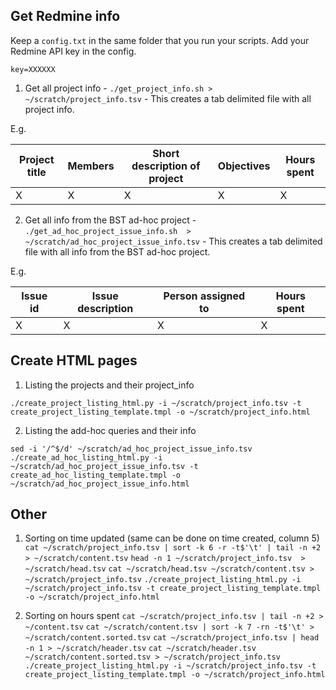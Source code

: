 ## Get Redmine info

Keep a `config.txt` in the same folder that you run your scripts. Add your Redmine API key in the config.

`key=XXXXXX`

1. Get all project info - `./get_project_info.sh > ~/scratch/project_info.tsv` - This creates a tab delimited file with all project info.

E.g.

| Project title  | Members       | Short description of project | Objectives | Hours spent |
| -------------- | ------------- | ---------------------------- | --------- | ----------- |
| X              | X             | X                            | X         | X           |

2. Get all info from the BST ad-hoc project - `./get_ad_hoc_project_issue_info.sh  > ~/scratch/ad_hoc_project_issue_info.tsv` - This creates a tab delimited file with all info from the BST ad-hoc project.

E.g.

| Issue id       | Issue description  | Person assigned to | Hours spent |
| -------------- | ------------------ | ------------------ | ----------- |
| X              | X                  | X                  | X           |

## Create HTML pages

1. Listing the projects and their project_info

`./create_project_listing_html.py -i ~/scratch/project_info.tsv -t create_project_listing_template.tmpl -o ~/scratch/project_info.html`


2. Listing the add-hoc queries and their info

`sed -i '/^$/d' ~/scratch/ad_hoc_project_issue_info.tsv`
`./create_ad_hoc_listing_html.py -i ~/scratch/ad_hoc_project_issue_info.tsv -t create_ad_hoc_listing_template.tmpl -o ~/scratch/ad_hoc_project_issue_info.html`

## Other

1. Sorting on time updated (same can be done on time created, column 5)
`cat ~/scratch/project_info.tsv | sort -k 6 -r -t$'\t' | tail -n +2 > ~/scratch/content.tsv`
`head -n 1 ~/scratch/project_info.tsv  > ~/scratch/head.tsv`
`cat ~/scratch/head.tsv ~/scratch/content.tsv > ~/scratch/project_info.tsv`
`./create_project_listing_html.py -i ~/scratch/project_info.tsv -t create_project_listing_template.tmpl -o ~/scratch/project_info.html`

2. Sorting on hours spent
`cat ~/scratch/project_info.tsv | tail -n +2 > ~/content.tsv`
`cat ~/scratch/content.tsv | sort -k 7 -rn -t$'\t' > ~/scratch/content.sorted.tsv`
`cat ~/scratch/project_info.tsv | head -n 1 > ~/scratch/header.tsv`
`cat ~/scratch/header.tsv ~/scratch/content.sorted.tsv > ~/scratch/project_info.tsv`
`./create_project_listing_html.py -i ~/scratch/project_info.tsv -t create_project_listing_template.tmpl -o ~/scratch/project_info.html`

